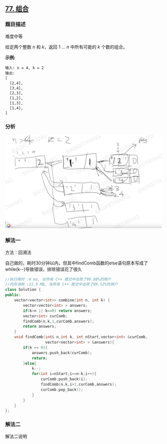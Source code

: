 ## [77. 组合](https://leetcode-cn.com/problems/combinations/)

### 题目描述

难度中等

给定两个整数 *n* 和 *k*，返回 1 ... *n* 中所有可能的 *k* 个数的组合。

**示例:**

```
输入: n = 4, k = 2
输出:
[
  [2,4],
  [3,4],
  [2,3],
  [1,2],
  [1,3],
  [1,4],
]
```

### 分析

![image-20200216140308415](../images/image-20200216140308415.png)

### 解法一

方法：回溯法

自己做的，耗时30分钟以内，但其中findComb函数的else语句原本写成了while(k--)导致错误，排除错误花了很久

```c++
//执行用时 :4 ms, 在所有 C++ 提交中击败了99.88%的用户
//内存消耗 :11.5 MB, 在所有 C++ 提交中击败了99.52%的用户
class Solution {
public:
    vector<vector<int>> combine(int n, int k) {
        vector<vector<int> > answers;
        if(k>n || k==0) return answers;
        vector<int> curComb;
        findComb(n,k,1,curComb,answers);
        return answers;
    }
    void findComb(int& n,int k, int nStart,vector<int> &curComb,
                  vector<vector<int> > &answers){
        if(k == 0){
            answers.push_back(curComb);
            return;
        }else{
            k--;
            for(int i=nStart;i<=n-k;i++){
                curComb.push_back(i);
                findComb(n,k,i+1,curComb,answers);
                curComb.pop_back();
            }
        }
    }
};
```

### 解法二

解法二说明

```c++

```

